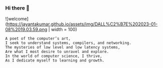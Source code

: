 ### Hi there 👋
![welcome](https://jayantakumar.github.io/assets/img/DALL%C2%B7E%202023-01-08%2019.03.59.png | width = 100)
```
A poet of the computer’s art,
I seek to understand systems, compilers, and networking.
The mysteries of low level and low latency systems,
Are what I most desire to unravel and explore.
In the world of computer science, I thrive,
As I dedicate myself to learning and growth.

```


<!--
**jayantakumar/jayantakumar** is a ✨ _special_ ✨ repository because its `README.md` (this file) appears on your GitHub profile.

Here are some ideas to get you started:

- 🔭 I’m currently working on ...
- 🌱 I’m currently learning ...
- 👯 I’m looking to collaborate on ...
- 🤔 I’m looking for help with ...
- 💬 Ask me about ...
- 📫 How to reach me: ...
- 😄 Pronouns: ...
- ⚡ Fun fact: ...
-->
